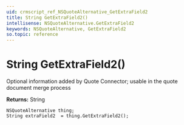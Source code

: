 ```yaml
---
uid: crmscript_ref_NSQuoteAlternative_GetExtraField2
title: String GetExtraField2()
intellisense: NSQuoteAlternative.GetExtraField2
keywords: NSQuoteAlternative, GetExtraField2
so.topic: reference
---
```


# String GetExtraField2()

Optional information added by Quote Connector; usable in the quote document merge process

**Returns:** String

```crmscript
NSQuoteAlternative thing;
String extraField2  = thing.GetExtraField2();
```

